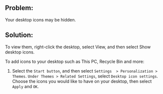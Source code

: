 ## Problem:
Your desktop icons may be hidden. 

## Solution:
To view them, right-click the desktop, select View, and then select Show desktop icons. 

To add icons to your desktop such as This PC, Recycle Bin and more:

1. Select the ```Start button```, and then select ```Settings  > Personalization > Themes```.
    ```Under Themes > Related Settings```, select ```Desktop icon settings```.  
    Choose the icons you would like to have on your desktop, then select ```Apply``` and ```OK```.

